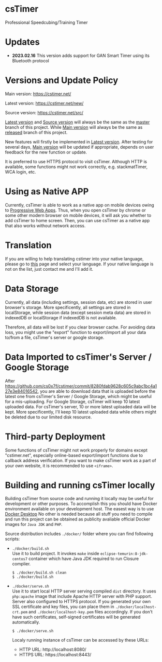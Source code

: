 # csTimer

Professional Speedcubing/Training Timer

# Updates

 - **2023.02.16** This version adds support for GAN Smart Timer using its Bluetooth protocol

# Versions and Update Policy

Main version: https://cstimer.net/

Latest version: https://cstimer.net/new/

Source version: https://cstimer.net/src/

[Latest version](https://cstimer.net/new/) and [Source version](https://cstimer.net/src/) will always be the same as the [master](https://github.com/cs0x7f/csTimer/tree/master) branch of this project. While [Main version](https://cstimer.net/) will always be the same as [released](https://github.com/cs0x7f/csTimer/tree/released) branch of this project.

New features will firstly be implemented in [Latest version](https://cstimer.net/new/). After testing for several days, [Main version](https://cstimer.net/) will be updated if appropriate, depends on user feedback for the new function or update.

It is preferred to use HTTPS protocol to visit csTimer. Although HTTP is available, some functions might not work correctly, e.g. stackmatTimer, WCA login, etc.


# Using as Native APP

Currently, csTimer is able to work as a native app on mobile devices owing to [Progressive Web Apps](https://developers.google.com/web/progressive-web-apps/). Thus, when you open csTimer by chrome or some other modern browser on mobile devices, it will ask you whether to add csTimer to home screen. Then, you can use csTimer as a native app that also works without network access.


# Translation

If you are willing to help translating cstimer into your native language, please go to [this](https://crowdin.com/project/cstimer) page and select your language. If your native language is not on the list, just contact me and I'll add it.


# Data Storage

Currently, all data (including settings, session data, etc) are stored in user browser's storage. More specificently, all settings are stored in localStorage, while session data (except session meta data) are stored in indexedDB or localStorage if indexedDB is not available.

Therefore, all data will be lost if you clear browser cache. For avoiding data loss, you might use the "export" function to export/import all your data to/from a file, csTimer's server or google storage.

# Data Imported to csTimer's Server / Google Storage

After https://github.com/cs0x7f/cstimer/commit/8280fdab9628c605c9abc1bc4a127e3e84016542, you are able to download data that is uploaded before the latest one from csTimer's Server / Google Storage, which might be useful for a mis-uploading. For Google Storage, csTimer will keep 10 latest uploaded data. For csTimer's server, 10 or more latest uploaded data will be kept. More specificently, I'll keep 10 latest uploaded data while others might be deleted due to our limited disk resource.


# Third-party Deployment

Some functions of csTimer might not work properly for domains except "cstimer.net", especially online-based export/import functions due to callback address verification. If you want to make csTimer work as a part of your own website, it is recommended to use `<iframe>`.

# Building and running csTimer locally

Building csTimer from source code and running it locally may be useful for development or other purposes.
To accomplish this you should have Docker environment available on your development host.
The easest way is to use [Docker Desktop](https://www.docker.com/products/docker-desktop/)
No other is needed because all stuff you need to compile and run this project can be obtained as
publicity avaliable official Docker images for `Java JDK` and `PHP`.

Source distribution includes `./docker/` folder where you can find following scripts:

 - `./docker/build.sh` \
    Use it to build project. It invokes `make` inside `eclipse-temurin:8-jdk-centos7` container
    which have Java JDK required to run Closure complier.

    ```
    $ ./docker/build.sh clean
    $ ./docker/build.sh
    ```

- `./docker/serve.sh` \
    Use it to start local HTTP server serving compiled `dist` directory. It uses `php:apache` image
    that include Apache HTTP server with PHP support. Server also configured to HTTPS protocol.
    If you generated your own SSL certificate and key files, you can place them in
    `./docker/localhost-crt.pem` and `./docker/localhost-key.pem` files accordingly.
    If you don't have such certificates, self-signed certificates will be generated automatically.

    ```
    $ ./docker/serve.sh
    ```

    Localy running instance of csTimer can be accessed by these URLs:

     - HTTP URL: http://localhost:8080/
     - HTTPS URL: https://localhost:8443/

